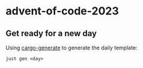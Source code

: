 # advent-of-code-2023

## Get ready for a new day
Using [cargo-generate](https://github.com/cargo-generate/cargo-generate) to generate the daily template:
```
just gen <day>
```
